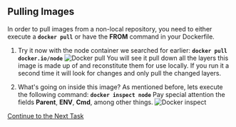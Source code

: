 ## Pulling Images
In order to pull images from a non-local repository, you need to either execute a **`docker pull`** or have the **FROM** command in your Dockerfile.

1. Try it now with the node container we searched for earlier:
**`docker pull docker.io/node`**
![Docker pull](https://github.com/Burwood/containers101/blob/azure/containers_lab/images/Azure_docker_pull_posh.png)
You will see it pull down all the layers this image is made up of and reconstitute them for use locally. If you run it a second time it will look for changes and only pull the changed layers.

2. What's going on inside this image? As mentioned before, lets execute the following command: **`docker inspect node`**
Pay special attention the fields **Parent**, **ENV**, **Cmd**,  among other things.
![Docker inspect](https://github.com/Burwood/containers101/blob/azure/containers_lab/images/Azure_docker_image_inspect_posh.png)


[Continue to the Next Task](https://github.com/Burwood/containers101/blob/azure/containers_lab/azure/task_4.md)
